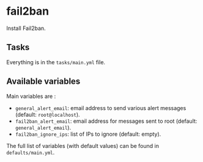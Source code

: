 # fail2ban

Install Fail2ban.

## Tasks

Everything is in the `tasks/main.yml` file.

## Available variables

Main variables are :

* `general_alert_email`: email address to send various alert messages (default: `root@localhost`).
* `fail2ban_alert_email`: email address for messages sent to root (default: `general_alert_email`).
* `fail2ban_ignore_ips`: list of IPs to ignore (default: empty).

The full list of variables (with default values) can be found in `defaults/main.yml`.

